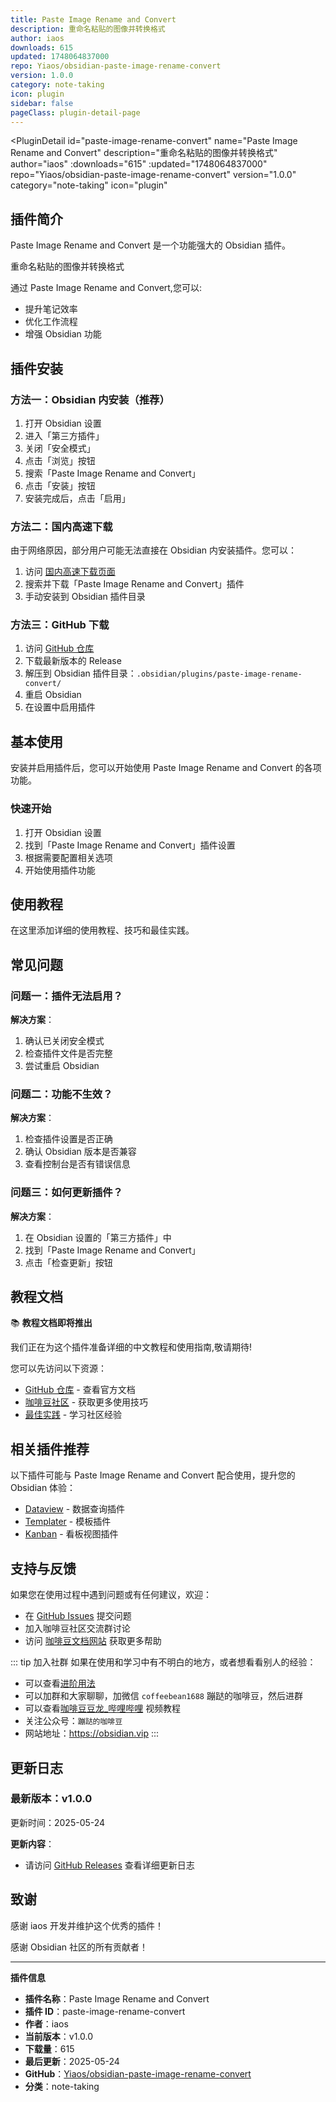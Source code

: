 ```yaml
---
title: Paste Image Rename and Convert
description: 重命名粘贴的图像并转换格式
author: iaos
downloads: 615
updated: 1748064837000
repo: Yiaos/obsidian-paste-image-rename-convert
version: 1.0.0
category: note-taking
icon: plugin
sidebar: false
pageClass: plugin-detail-page
---
```


<PluginDetail
  id="paste-image-rename-convert"
  name="Paste Image Rename and Convert"
  description="重命名粘贴的图像并转换格式"
  author="iaos"
  :downloads="615"
  :updated="1748064837000"
  repo="Yiaos/obsidian-paste-image-rename-convert"
  version="1.0.0"
  category="note-taking"
  icon="plugin"
>

<!-- AUTO_GENERATED_START -->
## 插件简介

Paste Image Rename and Convert 是一个功能强大的 Obsidian 插件。

重命名粘贴的图像并转换格式

通过 Paste Image Rename and Convert,您可以:

- 提升笔记效率
- 优化工作流程
- 增强 Obsidian 功能

<!-- AUTO_GENERATED_END -->

<!-- AUTO_GENERATED_START -->
## 插件安装

### 方法一：Obsidian 内安装（推荐）

1. 打开 Obsidian 设置
2. 进入「第三方插件」
3. 关闭「安全模式」
4. 点击「浏览」按钮
5. 搜索「Paste Image Rename and Convert」
6. 点击「安装」按钮
7. 安装完成后，点击「启用」

### 方法二：国内高速下载

由于网络原因，部分用户可能无法直接在 Obsidian 内安装插件。您可以：

1. 访问 [国内高速下载页面](/zh/documentation/obsidian-plugins-download.html)
2. 搜索并下载「Paste Image Rename and Convert」插件
3. 手动安装到 Obsidian 插件目录

### 方法三：GitHub 下载

1. 访问 [GitHub 仓库](https://github.com/Yiaos/obsidian-paste-image-rename-convert)
2. 下载最新版本的 Release
3. 解压到 Obsidian 插件目录：`.obsidian/plugins/paste-image-rename-convert/`
4. 重启 Obsidian
5. 在设置中启用插件

## 基本使用

安装并启用插件后，您可以开始使用 Paste Image Rename and Convert 的各项功能。

### 快速开始

1. 打开 Obsidian 设置
2. 找到「Paste Image Rename and Convert」插件设置
3. 根据需要配置相关选项
4. 开始使用插件功能

<!-- AUTO_GENERATED_END -->

<!-- CUSTOM_CONTENT_START:tutorial -->
## 使用教程

在这里添加详细的使用教程、技巧和最佳实践。

<!-- CUSTOM_CONTENT_END:tutorial -->

<!-- SHARED_CONTENT_START -->
## 常见问题

### 问题一：插件无法启用？

**解决方案**：
1. 确认已关闭安全模式
2. 检查插件文件是否完整
3. 尝试重启 Obsidian

### 问题二：功能不生效？

**解决方案**：
1. 检查插件设置是否正确
2. 确认 Obsidian 版本是否兼容
3. 查看控制台是否有错误信息

### 问题三：如何更新插件？

**解决方案**：
1. 在 Obsidian 设置的「第三方插件」中
2. 找到「Paste Image Rename and Convert」
3. 点击「检查更新」按钮

## 教程文档

📚 **教程文档即将推出**

我们正在为这个插件准备详细的中文教程和使用指南,敬请期待!

您可以先访问以下资源：
- [GitHub 仓库](https://github.com/Yiaos/obsidian-paste-image-rename-convert) - 查看官方文档
- [咖啡豆社区](/zh/bases/) - 获取更多使用技巧
- [最佳实践](/zh/best-practices/) - 学习社区经验

## 相关插件推荐

以下插件可能与 Paste Image Rename and Convert 配合使用，提升您的 Obsidian 体验：

- [Dataview](/zh/plugins/dataview.html) - 数据查询插件
- [Templater](/zh/plugins/templater-obsidian.html) - 模板插件
- [Kanban](/zh/plugins/obsidian-kanban.html) - 看板视图插件

## 支持与反馈

如果您在使用过程中遇到问题或有任何建议，欢迎：

- 在 [GitHub Issues](https://github.com/Yiaos/obsidian-paste-image-rename-convert/issues) 提交问题
- 加入咖啡豆社区交流群讨论
- 访问 [咖啡豆文档网站](https://obsidian.vip) 获取更多帮助

::: tip 加入社群
如果在使用和学习中有不明白的地方，或者想看看别人的经验：
- 可以查看[进阶用法](/zh/advanced)
- 可以加群和大家聊聊，加微信 `coffeebean1688` 蹦跶的咖啡豆，然后进群
- 可以查看[咖啡豆豆龙_哔哩哔哩](https://space.bilibili.com/618777356) 视频教程
- 关注公众号：`蹦跶的咖啡豆`
- 网站地址：https://obsidian.vip
:::
<!-- SHARED_CONTENT_END -->

<!-- AUTO_GENERATED_START -->
## 更新日志

### 最新版本：v1.0.0

更新时间：2025-05-24

**更新内容**：
- 请访问 [GitHub Releases](https://github.com/Yiaos/obsidian-paste-image-rename-convert/releases) 查看详细更新日志

## 致谢

感谢 iaos 开发并维护这个优秀的插件！

感谢 Obsidian 社区的所有贡献者！

---

**插件信息**
- **插件名称**：Paste Image Rename and Convert
- **插件 ID**：paste-image-rename-convert
- **作者**：iaos
- **当前版本**：v1.0.0
- **下载量**：615
- **最后更新**：2025-05-24
- **GitHub**：[Yiaos/obsidian-paste-image-rename-convert](https://github.com/Yiaos/obsidian-paste-image-rename-convert)
- **分类**：note-taking
<!-- AUTO_GENERATED_END -->

</PluginDetail>

